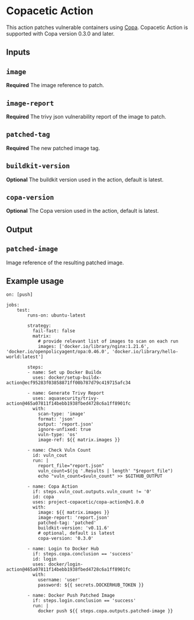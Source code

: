 # Copacetic Action

This action patches vulnerable containers using [Copa](https://github.com/project-copacetic/copacetic). Copacetic Action is supported with Copa version 0.3.0 and later.

## Inputs

## `image`

**Required** The image reference to patch.

## `image-report`

**Required** The trivy json vulnerability report of the image to patch.

## `patched-tag`

**Required** The new patched image tag.

## `buildkit-version`

**Optional** The buildkit version used in the action, default is latest.

## `copa-version`

**Optional** The Copa version used in the action, default is latest.

## Output

## `patched-image`

Image reference of the resulting patched image.

## Example usage

```
on: [push]

jobs:
    test:
        runs-on: ubuntu-latest

        strategy:
          fail-fast: false
          matrix:
            # provide relevant list of images to scan on each run
            images: ['docker.io/library/nginx:1.21.6', 'docker.io/openpolicyagent/opa:0.46.0', 'docker.io/library/hello-world:latest']

        steps:
        - name: Set up Docker Buildx
          uses: docker/setup-buildx-action@ecf95283f03858871ff00b787d79c419715afc34

        - name: Generate Trivy Report
          uses: aquasecurity/trivy-action@465a07811f14bebb1938fbed4728c6a1ff8901fc
          with:
            scan-type: 'image'
            format: 'json'
            output: 'report.json'
            ignore-unfixed: true
            vuln-type: 'os'
            image-ref: ${{ matrix.images }}

        - name: Check Vuln Count
          id: vuln_cout
          run: |
            report_file="report.json"
            vuln_count=$(jq '.Results | length' "$report_file")
            echo "vuln_count=$vuln_count" >> $GITHUB_OUTPUT

        - name: Copa Action
          if: steps.vuln_cout.outputs.vuln_count != '0'
          id: copa
          uses: project-copacetic/copa-action@v1.0.0
          with:
            image: ${{ matrix.images }}
            image-report: 'report.json'
            patched-tag: 'patched'
            buildkit-version: 'v0.11.6'
            # optional, default is latest
            copa-version: '0.3.0'

        - name: Login to Docker Hub
          if: steps.copa.conclusion == 'success'
          id: login
          uses: docker/login-action@465a07811f14bebb1938fbed4728c6a1ff8901fc
          with:
            username: 'user'
            password: ${{ secrets.DOCKERHUB_TOKEN }}

        - name: Docker Push Patched Image
          if: steps.login.conclusion == 'success'
          run: |
            docker push ${{ steps.copa.outputs.patched-image }}

```
